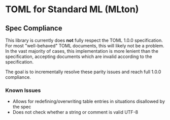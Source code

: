 # TOML for Standard ML (MLton)

## Spec Compliance
This library is currently does **not** fully respect the TOML 1.0.0 specification.
For most "well-behaved" TOML documents, this will likely not be a problem.
In the vast majority of cases, this implementation is more lenient than the specification,
accepting documents which are invalid according to the specification.

The goal is to incrementally resolve these parity issues and reach full 1.0.0 compliance.

### Known Issues 
- Allows for redefining/overwriting table entries in situations disallowed by the spec
- Does not check whether a string or comment is valid UTF-8 
